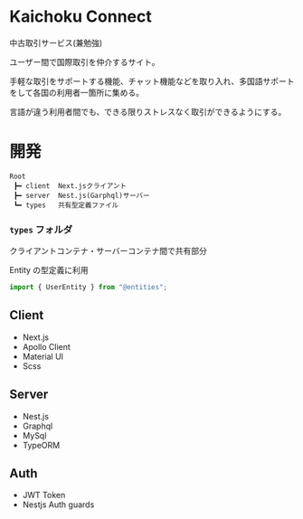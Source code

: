 # Kaichoku Connect

中古取引サービス(兼勉強)

ユーザー間で国際取引を仲介するサイト。

手軽な取引をサポートする機能、チャット機能などを取り入れ、多国語サポートをして各国の利用者一箇所に集める。

言語が違う利用者間でも、できる限りストレスなく取引ができるようにする。

# 開発

```
Root
 ┣━ client  Next.jsクライアント
 ┣━ server  Nest.js(Garphql)サーバー
 ┗━ types   共有型定義ファイル
```

### `types` フォルダ

クライアントコンテナ・サーバーコンテナ間で共有部分

Entity の型定義に利用

```ts
import { UserEntity } from "@entities";
```

## Client

- Next.js
- Apollo Client
- Material UI
- Scss

## Server

- Nest.js
- Graphql
- MySql
- TypeORM

## Auth

- JWT Token
- Nestjs Auth guards
